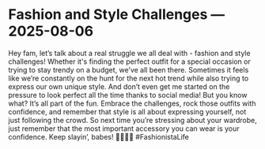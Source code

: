 # Fashion and Style Challenges — 2025-08-06

Hey fam, let’s talk about a real struggle we all deal with - fashion and style challenges! Whether it's finding the perfect outfit for a special occasion or trying to stay trendy on a budget, we’ve all been there. Sometimes it feels like we’re constantly on the hunt for the next hot trend while also trying to express our own unique style. And don’t even get me started on the pressure to look perfect all the time thanks to social media! But you know what? It’s all part of the fun. Embrace the challenges, rock those outfits with confidence, and remember that style is all about expressing yourself, not just following the crowd. So next time you’re stressing about your wardrobe, just remember that the most important accessory you can wear is your confidence. Keep slayin’, babes! ✌🏼💅🏽 #FashionistaLife